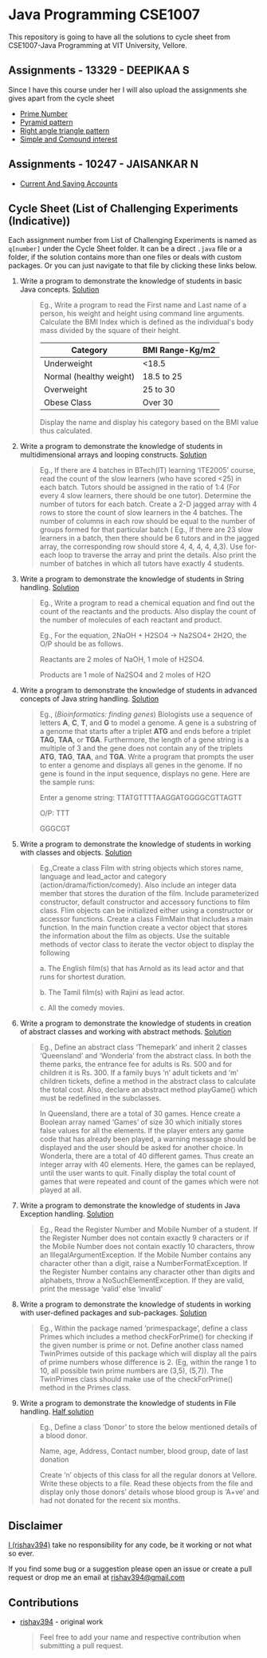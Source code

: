 # Java Programming CSE1007

This repository is going to have all the solutions to cycle sheet from CSE1007-Java Programming at VIT University, Vellore.

## Assignments - 13329 - DEEPIKAA S

Since I have this course under her I will also upload the assignments she gives apart from the cycle sheet

*  [Prime Number]()
*  [Pyramid pattern]()
*  [Right angle triangle pattern]()
*  [Simple and Comound interest]()

## Assignments - 10247 - JAISANKAR N

* [Current And Saving Accounts]()


## Cycle Sheet (List of Challenging Experiments (Indicative))

Each assignment number from List of Challenging Experiments is named as `q[number]` under the Cycle Sheet folder. It can be a direct `.java` file or a folder, if the solution contains more than one files or deals with custom packages. Or you can just navigate to that file by clicking these links below.

1. Write a program to demonstrate the knowledge of students in basic Java concepts. [Solution](Cycle%20Sheet/q1.java)

    >Eg., Write a program to read the First name and Last name of a person, his weight and height using command line arguments. Calculate the BMI Index which is defined as the individual's body mass divided by the square of their height.
    >
    >| Category | BMI Range-Kg/m2 |
    >|------------------------------- |----------------------- |
    >| Underweight | <18.5 |
    >| Normal (healthy weight) | 18.5 to 25 |
    >| Overweight | 25 to 30 |
    >| Obese Class | Over 30 |
    >
    >Display the name and display his category based on the BMI value thus calculated.

  
2. Write a program to demonstrate the knowledge of students in multidimensional arrays and looping constructs. [Solution](Cycle%20Sheet/q2.java)

    > Eg., If there are 4 batches in BTech(IT) learning ‘ITE2005’ course, read the count of the slow learners (who have scored <25) in each batch. Tutors should be assigned in the ratio of 1:4 (For every 4 slow learners, there should be one tutor). Determine the number of tutors for each batch. Create a 2-D jagged array with 4 rows to store the count of slow learners in the 4 batches. The number of columns in each row should be equal to the number of groups formed for that particular batch ( Eg., If there are 23 slow learners in a batch, then there should be 6 tutors and in the jagged array, the corresponding row should store 4, 4, 4, 4, 4,3). Use for-each loop to traverse the array and print the details. Also print the number of batches in which all tutors have exactly 4 students.

3. Write a program to demonstrate the knowledge of students in String handling. [Solution](Cycle%20Sheet/q3.java)

    > Eg., Write a program to read a chemical equation and find out the
    > count of the reactants and the products. Also display the count of the
    > number of molecules of each reactant and product.
    > 
    > Eg., For the equation, 2NaOH + H2SO4 -> Na2SO4+ 2H2O,  the O/P  should
    > be as follows.
    > 
    > Reactants are 2 moles of NaOH,  1 mole of H2SO4.
    > 
    > Products are 1 mole of Na2SO4 and 2 moles of H2O

4. Write a program to demonstrate the knowledge of students in advanced concepts of Java string handling. [Solution](Cycle%20Sheet/q4.java)

    > Eg., (_Bioinformatics: finding genes_) Biologists use a sequence of
    > letters **A**, **C**, **T**, and **G** to model a genome. A gene is a
    > substring of a genome that starts after a triplet **ATG** and ends
    > before a triplet **TAG**, **TAA**, or **TGA**. Furthermore, the length
    > of a gene string is a multiple of 3 and the gene does not contain any
    > of the triplets **ATG**, **TAG**, **TAA**, and **TGA**. Write a
    > program that prompts the user to enter a genome and displays all genes
    > in the genome. If no gene is found in the input sequence, displays no
    > gene. Here are the sample runs:
    > 
    > Enter a genome string: TTATGTTTTAAGGATGGGGCGTTAGTT
    > 
    > O/P:  TTT
    > 
    > GGGCGT

5. Write a program to demonstrate the knowledge of students in working with classes and objects. [Solution](Cycle%20Sheet/q5.java)

    > Eg.,Create a class Film with string objects which stores name,
    > language and lead_actor and category (action/drama/fiction/comedy).
    > Also include an integer data member that stores the duration of the
    > film. Include parameterized constructor, default constructor and
    > accessory functions to film class. Flim objects can be initialized
    > either using a constructor or accessor functions. Create a class
    > FilmMain that includes a main function. In the main function create a
    > vector object that stores the information about the film as objects.
    > Use the suitable methods of vector class to iterate the vector object
    > to display the following
    > 
    > a. The English film(s) that has Arnold
    > as its lead actor and that runs for shortest duration.
    > 
    > b. The Tamil film(s) with Rajini as
    > lead actor.
    > 
    > c. All the comedy movies.

6. Write a program to demonstrate the knowledge of students in creation of abstract classes and working with abstract methods. [Solution](Cycle%20Sheet/q6.java)

    > Eg., Define an abstract class ‘Themepark’ and inherit 2 classes
    > ‘Queensland’ and ‘Wonderla’ from the abstract class. In both the theme
    > parks, the entrance fee for adults is Rs. 500 and for children it is
    > Rs. 300. If a family buys ‘n’ adult tickets and ‘m’ children tickets,
    > define a method in the abstract class to calculate the total cost.
    > Also, declare an abstract method playGame() which must be redefined in
    > the subclasses.
    > 
    > In Queensland, there are a total of 30 games. Hence create a Boolean
    > array named ‘Games’ of size 30 which initially stores false values for
    > all the elements. If the player enters any game code that has already
    > been played, a warning message should be displayed and the user should
    > be asked for another choice.  In Wonderla, there are a total of 40
    > different games. Thus create an integer array with 40 elements. Here,
    > the games can be replayed, until the user wants to quit. Finally
    > display the total count of games that were repeated and count of the
    > games which were not played at all.

7. Write a program to demonstrate the knowledge of students in Java Exception handling. [Solution](Cycle%20Sheet/q7.java)

    > Eg., Read the Register Number and Mobile Number of a student. If the
    > Register Number does not contain exactly 9 characters or if the Mobile
    > Number does not contain exactly 10 characters, throw an
    > IllegalArgumentException.  If the Mobile Number contains any character
    > other than a digit, raise a NumberFormatException. If the Register
    > Number contains any character other than digits and alphabets, throw a
    > NoSuchElementException. If they are valid, print the message ‘valid’
    > else ‘invalid’


8. Write a program to demonstrate the knowledge of students in working with user-defined packages and sub-packages. [Solution](Cycle%20Sheet/q8)

    > Eg., Within the package named ‘primespackage’, define a class Primes
    > which includes a method checkForPrime() for checking if the given
    > number is prime or not. Define another class named TwinPrimes outside
    > of this package which will display all the pairs of prime numbers
    > whose difference is 2. (Eg, within the range 1 to 10, all possible
    > twin prime numbers are (3,5), (5,7)). The TwinPrimes class should make
    > use of the checkForPrime() method in the Primes class.


9. Write a program to demonstrate the knowledge of students in File handling. [Half solution](Cycle%20Sheet/q9.java)

    > Eg., Define a class ‘Donor’ to store the below mentioned details of  a
    > blood donor.
    > 
    > Name, age, Address, Contact number, blood group, date of last donation
    > 
    > Create ‘n’ objects of this class for all the regular donors at
    > Vellore. Write these objects to a file. Read these objects from the
    > file and display only those donors’ details whose blood group is
    > ‘A+ve’ and had not donated for the recent six months.


## Disclaimer
[I (rishav394)](https://github.com/rishav394/) take no responsibility for any code, be it working or not what so ever.

If you find some bug or a suggestion please open an issue or create a pull request or drop me an email at rishav394@gmail.com

## Contributions

* [rishav394](https://github.com/rishav394/) - original work

    > Feel free to add your name and respective contribution when submitting a pull request.